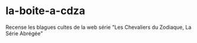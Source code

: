 # la-boite-a-cdza
Recense les blagues cultes de la web série "Les Chevaliers du Zodiaque, La Série Abrégée"
